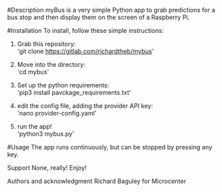 #Description
myBus is a very simple Python app to grab predictions for a bus stop and then display them on the screen of a Raspberry Pi.



#Installation
To install, follow these simple instructions:

1. Grab this repository:\
'git clone https://gitlab.com/richardtheb/mybus'

2. Move into the directory:\
'cd mybus'

3. Set up the python requirements:\
'pip3 install pavckage_requirements.txt'

4. edit the config file, adding the provider API key:\
'nano provider-config.yaml'

5. run the app!\
'python3 mybus.py'


#Usage
The app runs continuously, but can be stopped by pressing any key.

Support
None, really! Enjoy!

Authors and acknowledgment
Richard Baguley for Microcenter
